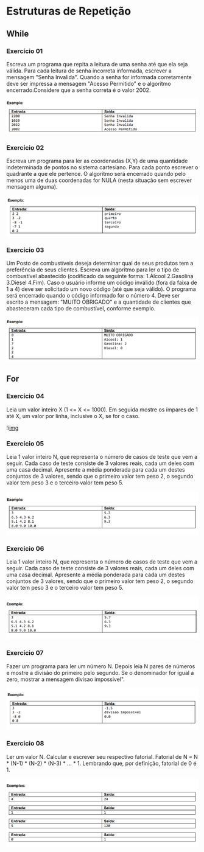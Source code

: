 # Estruturas de Repetição

## While

### Exercício 01

Escreva um programa que repita a leitura de uma senha até que ela seja válida. Para cada leitura de senha incorreta informada, escrever a mensagem "Senha Invalida". Quando a senha for informada corretamente deve ser impressa a mensagem "Acesso Permitido" e o algoritmo encerrado.Considere que a senha correta é o valor 2002.

![img](/parte6/exercicio01.png)

### Exercício 02

Escreva um programa para ler as coordenadas (X,Y) de uma quantidade indeterminada de pontos no sistema cartesiano. Para cada ponto escrever o quadrante a que ele pertence. O algoritmo será encerrado quando pelo menos uma de duas coordenadas for NULA (nesta situação sem escrever mensagem alguma).

![img](/parte6/exercicio02.png)

### Exercício 03

Um Posto de combustíveis deseja determinar qual de seus produtos tem a preferência de seus clientes. Escreva um algoritmo para ler o tipo de combustível abastecido (codificado da seguinte forma: 1.Álcool 2.Gasolina 3.Diesel 4.Fim). Caso o usuário informe um código inválido (fora da faixa de 1 a 4) deve ser solicitado um novo código (até que seja válido). O programa será encerrado quando o código informado for o número 4. Deve ser escrito a mensagem: "MUITO OBRIGADO" e a quantidade de clientes que abasteceram cada tipo de combustível, conforme exemplo.

![img](/parte6/exercicio03.png)

## For

### Exercício 04

Leia um valor inteiro X (1 <= X <= 1000). Em seguida mostre os ímpares de 1 até X, um valor por linha, inclusive o X, se for o caso.

!i[img](/parte6/exercicio04.png)

### Exercício 05

Leia 1 valor inteiro N, que representa o número de casos de teste que vem a seguir. Cada caso de teste consiste de 3 valores reais, cada um deles com uma casa decimal. Apresente a média ponderada para cada um destes conjuntos de 3 valores, sendo que o primeiro valor tem peso 2, o segundo valor tem peso 3 e o terceiro valor tem peso 5.

![img](/parte6/exercicio05.png)

### Exercício 06

Leia 1 valor inteiro N, que representa o número de casos de teste que vem a seguir. Cada caso de teste consiste de 3 valores reais, cada um deles com uma casa decimal. Apresente a média ponderada para cada um destes conjuntos de 3 valores, sendo que o primeiro valor tem peso 2, o segundo valor tem peso 3 e o terceiro valor tem peso 5.

![img](/parte6/exercicio06.png)

### Exercício 07

Fazer um programa para ler um número N. Depois leia N pares de números e mostre a divisão do primeiro pelo segundo. Se o denominador for igual a zero, mostrar a mensagem divisao impossivel".

![img](/parte6/exercicio07.png)

### Exercício 08

Ler um valor N. Calcular e escrever seu respectivo fatorial. Fatorial de N = N \* (N-1) \* (N-2) \* (N-3) \* ... \* 1. Lembrando que, por definição, fatorial de 0 é 1.

![img](/parte6/exercicio08.png)
